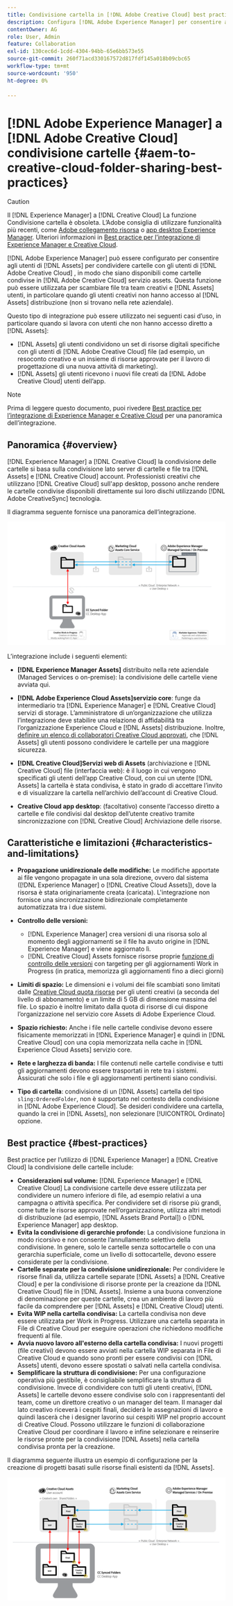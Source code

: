```yaml
---
title: Condivisione cartella in [!DNL Adobe Creative Cloud] best practice
description: Configura [!DNL Adobe Experience Manager] per consentire agli utenti di [!DNL Experience Manager Assets] per scambiare cartelle con utenti di Adobe Creative Cloud.
contentOwner: AG
role: User, Admin
feature: Collaboration
exl-id: 130cec6d-1cdd-4304-94bb-65e6bb573e55
source-git-commit: 260f71acd330167572d817fdf145a018b09cbc65
workflow-type: tm+mt
source-wordcount: '950'
ht-degree: 0%

---
```


# [!DNL Adobe Experience Manager] a [!DNL Adobe Creative Cloud] condivisione cartelle {#aem-to-creative-cloud-folder-sharing-best-practices}

>[!CAUTION]
>
>Il [!DNL Experience Manager] a [!DNL Creative Cloud] La funzione Condivisione cartella è obsoleta. L’Adobe consiglia di utilizzare funzionalità più recenti, come [Adobe collegamento risorsa](https://helpx.adobe.com/it/enterprise/using/adobe-asset-link.html) o [app desktop Experience Manager](https://experienceleague.adobe.com/docs/experience-manager-desktop-app/using/using.html). Ulteriori informazioni in [Best practice per l’integrazione di Experience Manager e Creative Cloud](/help/assets/aem-cc-integration-best-practices.md).

[!DNL Adobe Experience Manager] può essere configurato per consentire agli utenti di [!DNL Assets] per condividere cartelle con gli utenti di [!DNL Adobe Creative Cloud] , in modo che siano disponibili come cartelle condivise in [!DNL Adobe Creative Cloud] servizio assets. Questa funzione può essere utilizzata per scambiare file tra team creativi e [!DNL Assets] utenti, in particolare quando gli utenti creativi non hanno accesso al [!DNL Assets] distribuzione (non si trovano nella rete aziendale).

Questo tipo di integrazione può essere utilizzato nei seguenti casi d’uso, in particolare quando si lavora con utenti che non hanno accesso diretto a [!DNL Assets]:

* [!DNL Assets] gli utenti condividono un set di risorse digitali specifiche con gli utenti di [!DNL Adobe Creative Cloud] file (ad esempio, un resoconto creativo e un insieme di risorse approvate per il lavoro di progettazione di una nuova attività di marketing).
* [!DNL Assets] gli utenti ricevono i nuovi file creati da [!DNL Adobe Creative Cloud] utenti dell’app.

>[!NOTE]
>
>Prima di leggere questo documento, puoi rivedere [Best practice per l’integrazione di Experience Manager e Creative Cloud](/help/assets/aem-cc-integration-best-practices.md) per una panoramica dell’integrazione.

## Panoramica {#overview}

[!DNL Experience Manager] a [!DNL Creative Cloud] la condivisione delle cartelle si basa sulla condivisione lato server di cartelle e file tra [!DNL Assets] e [!DNL Creative Cloud] account. Professionisti creativi che utilizzano [!DNL Creative Cloud] sull&#39;app desktop, possono anche rendere le cartelle condivise disponibili direttamente sui loro dischi utilizzando [!DNL Adobe CreativeSync] tecnologia.

Il diagramma seguente fornisce una panoramica dell’integrazione.

![chlimage_1-179](assets/chlimage_1-406.png)

L’integrazione include i seguenti elementi:

* **[!DNL Experience Manager Assets]** distribuito nella rete aziendale (Managed Services o on-premise): la condivisione delle cartelle viene avviata qui.
* **[!DNL Adobe Experience Cloud Assets]servizio core**: funge da intermediario tra [!DNL Experience Manager] e [!DNL Creative Cloud] servizi di storage. L’amministratore di un’organizzazione che utilizza l’integrazione deve stabilire una relazione di affidabilità tra l’organizzazione Experience Cloud e [!DNL Assets] distribuzione. Inoltre, [definire un elenco di collaboratori Creative Cloud approvati](https://experienceleague.adobe.com/docs/core-services/interface/services/assets/t-admin-add-cc-user.html), che [!DNL Assets] gli utenti possono condividere le cartelle per una maggiore sicurezza.

* **[!DNL Creative Cloud]Servizi web di Assets** (archiviazione e [!DNL Creative Cloud] file (interfaccia web): è il luogo in cui vengono specificati gli utenti dell’app Creative Cloud, con cui un utente [!DNL Assets] la cartella è stata condivisa, è stato in grado di accettare l’invito e di visualizzare la cartella nell’archivio dell’account di Creative Cloud.
* **Creative Cloud app desktop**: (facoltativo) consente l’accesso diretto a cartelle e file condivisi dal desktop dell’utente creativo tramite sincronizzazione con [!DNL Creative Cloud] Archiviazione delle risorse.

## Caratteristiche e limitazioni {#characteristics-and-limitations}

* **Propagazione unidirezionale delle modifiche:** Le modifiche apportate ai file vengono propagate in una sola direzione, ovvero dal sistema ([!DNL Experience Manager] o [!DNL Creative Cloud Assets]), dove la risorsa è stata originariamente creata (caricata). L&#39;integrazione non fornisce una sincronizzazione bidirezionale completamente automatizzata tra i due sistemi.
* **Controllo delle versioni:**

   * [!DNL Experience Manager] crea versioni di una risorsa solo al momento degli aggiornamenti se il file ha avuto origine in [!DNL Experience Manager] e viene aggiornato lì.
   * [!DNL Creative Cloud] Assets fornisce risorse proprie [funzione di controllo delle versioni](https://helpx.adobe.com/creative-cloud/help/versioning-faq.html) con targeting per gli aggiornamenti Work in Progress (in pratica, memorizza gli aggiornamenti fino a dieci giorni)

* **Limiti di spazio:** Le dimensioni e i volumi dei file scambiati sono limitati dalle [Creative Cloud quota risorse](https://helpx.adobe.com/creative-cloud/kb/file-storage-quota.html) per gli utenti creativi (a seconda del livello di abbonamento) e un limite di 5 GB di dimensione massima del file. Lo spazio è inoltre limitato dalla quota di risorse di cui dispone l’organizzazione nel servizio core Assets di Adobe Experience Cloud.

* **Spazio richiesto:** Anche i file nelle cartelle condivise devono essere fisicamente memorizzati in [!DNL Experience Manager] e quindi in [!DNL Creative Cloud] con una copia memorizzata nella cache in [!DNL Experience Cloud Assets] servizio core.
* **Rete e larghezza di banda:** I file contenuti nelle cartelle condivise e tutti gli aggiornamenti devono essere trasportati in rete tra i sistemi. Assicurati che solo i file e gli aggiornamenti pertinenti siano condivisi.
* **Tipo di cartella**: condivisione di un [!DNL Assets] cartella del tipo `sling:OrderedFolder`, non è supportato nel contesto della condivisione in [!DNL Adobe Experience Cloud]. Se desideri condividere una cartella, quando la crei in [!DNL Assets], non selezionare [!UICONTROL Ordinato] opzione.

## Best practice {#best-practices}

Best practice per l’utilizzo di [!DNL Experience Manager] a [!DNL Creative Cloud] la condivisione delle cartelle include:

* **Considerazioni sul volume:** [!DNL Experience Manager] e [!DNL Creative Cloud] La condivisione cartelle deve essere utilizzata per condividere un numero inferiore di file, ad esempio relativi a una campagna o attività specifica. Per condividere set di risorse più grandi, come tutte le risorse approvate nell’organizzazione, utilizza altri metodi di distribuzione (ad esempio, [!DNL Assets Brand Portal]) o [!DNL Experience Manager] app desktop.
* **Evita la condivisione di gerarchie profonde:** La condivisione funziona in modo ricorsivo e non consente l’annullamento selettivo della condivisione. In genere, solo le cartelle senza sottocartelle o con una gerarchia superficiale, come un livello di sottocartelle, devono essere considerate per la condivisione.
* **Cartelle separate per la condivisione unidirezionale:** Per condividere le risorse finali da, utilizza cartelle separate [!DNL Assets] a [!DNL Creative Cloud] e per la condivisione di risorse pronte per la creazione da [!DNL Creative Cloud] file in [!DNL Assets]. Insieme a una buona convenzione di denominazione per queste cartelle, crea un ambiente di lavoro più facile da comprendere per [!DNL Assets] e [!DNL Creative Cloud] utenti.
* **Evita WIP nella cartella condivisa:** La cartella condivisa non deve essere utilizzata per Work in Progress. Utilizzare una cartella separata in File di Creative Cloud per eseguire operazioni che richiedono modifiche frequenti al file.
* **Avvia nuovo lavoro all&#39;esterno della cartella condivisa:** I nuovi progetti (file creativi) devono essere avviati nella cartella WIP separata in File di Creative Cloud e quando sono pronti per essere condivisi con [!DNL Assets] utenti, devono essere spostati o salvati nella cartella condivisa.
* **Semplificare la struttura di condivisione:** Per una configurazione operativa più gestibile, è consigliabile semplificare la struttura di condivisione. Invece di condividere con tutti gli utenti creativi, [!DNL Assets] le cartelle devono essere condivise solo con i rappresentanti del team, come un direttore creativo o un manager del team. Il manager dal lato creativo riceverà i cespiti finali, deciderà le assegnazioni di lavoro e quindi lascerà che i designer lavorino sui cespiti WIP nel proprio account di Creative Cloud. Possono utilizzare le funzioni di collaborazione Creative Cloud per coordinare il lavoro e infine selezionare e reinserire le risorse pronte per la condivisione [!DNL Assets] nella cartella condivisa pronta per la creazione.

Il diagramma seguente illustra un esempio di configurazione per la creazione di progetti basati sulle risorse finali esistenti da [!DNL Assets].

![chlimage_1-180](assets/chlimage_1-407.png)

